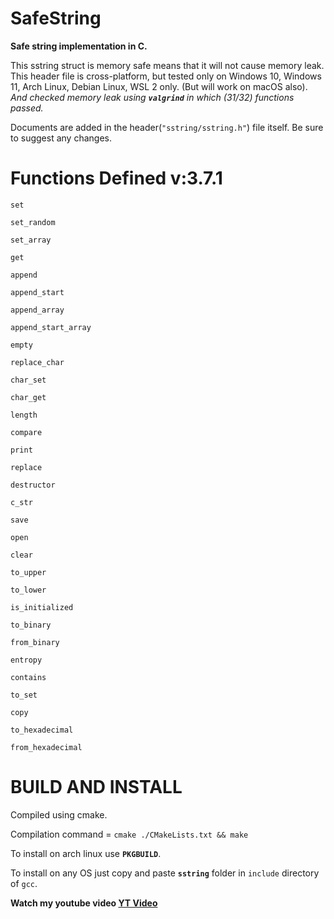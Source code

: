# SafeString
**Safe string implementation in C.**

This sstring struct is memory safe means that it will not cause memory leak.
This header file is cross-platform, but tested only on Windows 10, Windows 11, Arch Linux, Debian Linux, WSL 2 only. (But will work on macOS also). *And checked memory leak using **`valgrind`** in which (31/32) functions passed.*

Documents are added in the header(`"sstring/sstring.h"`) file itself.
Be sure to suggest any changes.

# Functions Defined v:3.7.1

<code>set</code>

<code>set_random</code>

<code>set_array</code>

<code>get</code>

<code>append</code>

<code>append_start</code>

<code>append_array</code>

<code>append_start_array</code>

<code>empty</code>

<code>replace_char</code>

<code>char_set</code>

<code>char_get</code>

<code>length</code>

<code>compare</code>

<code>print</code>

<code>replace</code>

<code>destructor</code>

<code>c_str</code>

<code>save</code>

<code>open</code>

<code>clear</code>

<code>to_upper</code>

<code>to_lower</code>

<code>is_initialized</code>

<code>to_binary</code>

<code>from_binary</code>

<code>entropy</code>

<code>contains</code>

<code>to_set</code>

<code>copy</code>

<code>to_hexadecimal</code>

<code>from_hexadecimal</code>

# BUILD AND INSTALL

Compiled using cmake.

Compilation command = `cmake ./CMakeLists.txt && make`

To install on arch linux use **`PKGBUILD`**.

To install on any OS just copy and paste **`sstring`** folder in `include` directory of `gcc`.

**Watch my youtube video [YT Video](https://youtu.be/q9DUJ3hz24o)**
